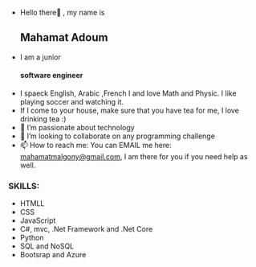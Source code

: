 - Hello there👋 , my name is <h2>Mahamat Adoum</h2>
- I am a junior<h4> software engineer</h4>
- I spaeck English, Arabic ,French I and love Math and Physic. I like playing soccer and watching it.
- If I come to your house, make sure that you have tea for me, I love drinking tea :)
- 👀 I’m passionate about technology
- 💞️ I’m looking to collaborate on any programming challenge
- 📫 How to reach me: You can EMAIL me here: mahamatmalgony@gmail.com, I am there for you  if you need help as well.


<h3>SKILLS:</h3>

- HTMLL
- CSS
- JavaScript
- C#, mvc, .Net Framework and .Net Core
- Python
- SQL and NoSQL 
- Bootsrap and Azure



<!---
MahamatTech/MahamatTech is a ✨ special ✨ repository because its `README.md` (this file) appears on your GitHub profile.
You can click the Preview link to take a look at your changes.
--->
